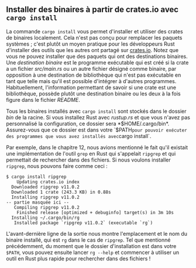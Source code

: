 <!--
## Installing Binaries from Crates.io with `cargo install`
-->

## Installer des binaires à partir de crates.io avec `cargo install`

<!--
The `cargo install` command allows you to install and use binary crates
locally. This isn’t intended to replace system packages; it’s meant to be a
convenient way for Rust developers to install tools that others have shared on
[crates.io](https://crates.io/)<!-- ignore -- >. Note that you can only install
packages that have binary targets. A *binary target* is the runnable program
that is created if the crate has a *src/main.rs* file or another file specified
as a binary, as opposed to a library target that isn’t runnable on its own but
is suitable for including within other programs. Usually, crates have
information in the *README* file about whether a crate is a library, has a
binary target, or both.
-->

La commande `cargo install` vous permet d'installer et utiliser des crates de
binaires localement. Cela n'est pas conçu pour remplacer les paquets systèmes ; 
c'est plutôt un moyen pratique pour les développeurs Rust d'installer
des outils que les autres ont partagé sur
[crates.io](https://crates.io/)<!-- ignore -->. Notez que vous ne pouvez
installer que des paquets qui ont des destinations binaires. Une *destination
binaire* est le programme exécutable qui est créé si la crate a un fichier
*src/main.rs* ou un autre fichier désigné comme binaire, par opposition
à une destination de bibliothèque qui n'est pas exécutable en tant que telle mais
qu'il est possible d'intégrer à d'autres programmes. Habituellement, l'information permettant
de savoir si une crate est une bibliothèque, possède plutôt une destination binaire ou les deux
à la fois figure dans le fichier *README*.

<!--
All binaries installed with `cargo install` are stored in the installation
root’s *bin* folder. If you installed Rust using *rustup.rs* and don’t have any
custom configurations, this directory will be *$HOME/.cargo/bin*. Ensure that
directory is in your `$PATH` to be able to run programs you’ve installed with
`cargo install`.
-->

Tous les binaires installés avec `cargo install` sont stockés dans le dossier
*bin* de la racine. Si vous installez Rust avec *rustup.rs* et que vous n'avez
pas personnalisé la configuration, ce dossier sera *$HOME/.cargo/bin*.
Assurez-vous que ce dossier est dans votre `$PATH` pour pouvoir exécuter des
programmes que vous avez installés avec `cargo install`.

<!--
For example, in Chapter 12 we mentioned that there’s a Rust implementation of
the `grep` tool called `ripgrep` for searching files. If we want to install
`ripgrep`, we can run the following:
-->

Par exemple, dans le chapitre 12, nous avions mentionné le fait qu'il existait
une implémentation de l'outil `grep` en Rust qui s'appelait `ripgrep` et qui
permettait de rechercher dans des fichiers. Si nous voulons installer
`ripgrep`, nous pouvons faire comme ceci :

<!--
<!-- manual-regeneration
cargo install something you don't have, copy relevant output below
-- >
-->

<!--
```console
$ cargo install ripgrep
    Updating crates.io index
  Downloaded ripgrep v11.0.2
  Downloaded 1 crate (243.3 KB) in 0.88s
  Installing ripgrep v11.0.2
--snip--
   Compiling ripgrep v11.0.2
    Finished release [optimized + debuginfo] target(s) in 3m 10s
  Installing ~/.cargo/bin/rg
   Installed package `ripgrep v11.0.2` (executable `rg`)
```
-->

```console
$ cargo install ripgrep
    Updating crates.io index
  Downloaded ripgrep v11.0.2
  Downloaded 1 crate (243.3 KB) in 0.88s
  Installing ripgrep v11.0.2
-- partie masquée ici --
   Compiling ripgrep v11.0.2
    Finished release [optimized + debuginfo] target(s) in 3m 10s
  Installing ~/.cargo/bin/rg
   Installed package `ripgrep v11.0.2` (executable `rg`)
```

<!--
The second-to-last line of the output shows the location and the name of the
installed binary, which in the case of `ripgrep` is `rg`. As long as the
installation directory is in your `$PATH`, as mentioned previously, you can
then run `rg --help` and start using a faster, rustier tool for searching files!
-->

L'avant-dernière ligne de la sortie nous montre l'emplacement et le nom du
binaire installé, qui est `rg` dans le cas de `ripgrep`. Tel que mentionné
précédemment, du moment que le dossier d'installation est dans votre `$PATH`,
vous pouvez ensuite lancer `rg --help` et commencer à utiliser un outil en Rust
plus rapide pour rechercher dans des fichiers !
